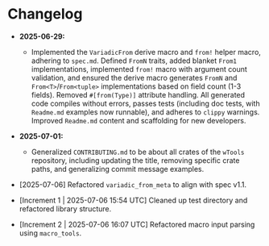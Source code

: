 # Changelog

*   **2025-06-29:**
    *   Implemented the `VariadicFrom` derive macro and `from!` helper macro, adhering to `spec.md`. Defined `FromN` traits, added blanket `From1` implementations, implemented `from!` macro with argument count validation, and ensured the derive macro generates `FromN` and `From<T>`/`From<tuple>` implementations based on field count (1-3 fields). Removed `#[from(Type)]` attribute handling. All generated code compiles without errors, passes tests (including doc tests, with `Readme.md` examples now runnable), and adheres to `clippy` warnings. Improved `Readme.md` content and scaffolding for new developers.

*   **2025-07-01:**
    *   Generalized `CONTRIBUTING.md` to be about all crates of the `wTools` repository, including updating the title, removing specific crate paths, and generalizing commit message examples.

*   [2025-07-06] Refactored `variadic_from_meta` to align with spec v1.1.

*   [Increment 1 | 2025-07-06 15:54 UTC] Cleaned up test directory and refactored library structure.

*   [Increment 2 | 2025-07-06 16:07 UTC] Refactored macro input parsing using `macro_tools`.
